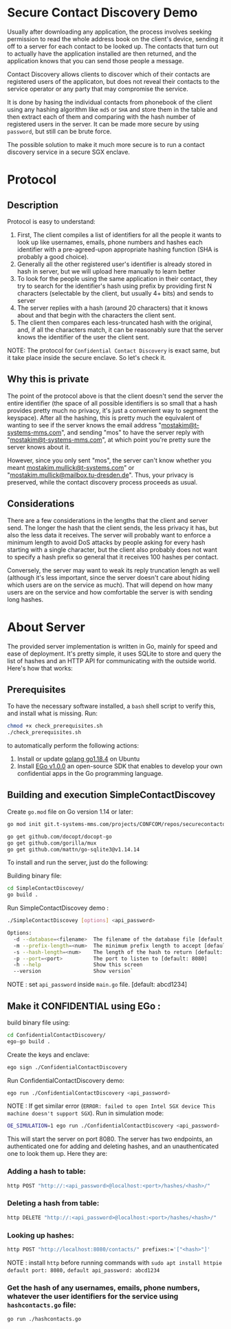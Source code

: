 # Secure Contact Discovery Demo

Usually after downloading any application, the process involves seeking permission to read the whole address book on the client's device, sending it off to a server for each contact to be looked up. The contacts that turn out to actually have the application installed are then returned, and the application knows that you can send those people a message.

Contact Discovery allows clients to discover which of their contacts are registered users of the applicaton, but does not reveal their contacts to the service operator or any party that may compromise the service.

It is done by hasing the individual contacts from phonebook of the client using any hashing algorithm like `md5` or `SHA` and store them in the table and then extract each of them and comparing with the hash number of registered users in the server. It can be made more secure by using `password`, but still can be brute force.

The possible solution to make it much more secure is to run a contact discovery service in a secure SGX enclave.

# Protocol

## Description
Protocol is easy to understand:

1. First, The client compiles a list of identifiers for all the people it wants to look up like usernames, emails, phone numbers and hashes each identifier with a pre-agreed-upon appropriate hashing function (SHA is probably a good choice).
2. Generally all the other registered user's identifier is already stored in hash in server, but we will upload here manually to learn better
3. To look for the people using the same application in their contact, they try to search for the identifier's hash using prefix by providing first N characters (selectable by the client, but usually 4+ bits) and sends to server
4. The server replies with a hash (around 20 characters) that it knows about and that begin with the characters the client sent.
5. The client then compares each less-truncated hash with the original, and, if all the characters match, it can be reasonably sure that the server knows the identifier of the user the client sent.

NOTE: The protocol for `Confidential Contact Discovery` is exact same, but it take place inside the secure enclave. So let's check it.

## Why this is private
The point of the protocol above is that the client doesn't send the server the entire identifier (the space of all possible identifiers is so small that a hash provides pretty much no privacy, it's just a convenient way to segment the keyspace). After all the hashing, this is pretty much the equivalent of wanting to see if the server knows the email address "mostakim@t-systems-mms.com", and sending "mos" to have the server reply with "mostakim@t-systems-mms.com", at which point you're pretty sure the server knows about it.

However, since you only sent "mos", the server can't know whether you meant mostakim.mullick@t-systems.com" or "mostakim.mullick@mailbox.tu-dresden.de". Thus, your privacy is preserved, while the contact discovery process proceeds as usual.

## Considerations
There are a few considerations in the lengths that the client and server send. The longer the hash that the client sends, the less privacy it has, but also the less data it receives. The server will probably want to enforce a minimum length to avoid DoS attacks by people asking for every hash starting with a single character, but the client also probably does not want to specify a hash prefix so general that it receives 100 hashes per contact.

Conversely, the server may want to weak its reply truncation length as well (although it's less important, since the server doesn't care about hiding which users are on the service as much). That will depend on how many users are on the service and how comfortable the server is with sending long hashes.

# About Server
The provided server implementation is written in Go, mainly for speed and ease of deployment. It's pretty simple, it uses SQLite to store and query the list of hashes and an HTTP API for communicating with the outside world. Here's how that works:

## Prerequisites

To have the necessary software installed, a `bash` shell script to verify this, and install what is missing. Run:

```bash
chmod +x check_prerequisites.sh
./check_prerequisites.sh
```
to automatically perform the following actions:

1. Install or update [golang go1.18.4](https://linuxhint.com/install-go-ubuntu-2/) on Ubuntu
2. Install [EGo v1.0.0](https://github.com/edgelesssys/ego#install-the-deb-package) an open-source SDK that enables to develop your own confidential apps in the Go programming language.


## Building and execution SimpleContactDiscovey
Create `go.mod` file on Go version 1.14 or later:
```bash
go mod init git.t-systems-mms.com/projects/CONFCOM/repos/securecontactdiscovery

go get github.com/docopt/docopt-go
go get github.com/gorilla/mux
go get github.com/mattn/go-sqlite3@v1.14.14 

```
To install and run the server, just do the following:

Building binary file:
```bash
cd SimpleContactDiscovey/
go build .
```
Run SimpleContactDiscovey demo :
```bash
./SimpleContactDiscovey [options] <api_password>

Options:
  -d --database=<filename>  The filename of the database file [default: contacts.sqlite3]
  -m --prefix-length=<num>  The minimum prefix length to accept [default: 4]
  -s --hash-length=<num>    The length of the hash to return [default: 20]
  -p --port=<port>          The port to listen to [default: 8080]
  -h --help                 Show this screen
  --version                 Show version`

```
NOTE : set `api_password` inside `main.go` file. [default: abcd1234]

## Make it CONFIDENTIAL using EGo :
build binary file using: 
```bash
cd ConfidentialContactDiscovery/
ego-go build .
```
Create the keys and enclave: 
```bash
ego sign ./ConfidentialContactDiscovery
```
Run ConfidentialContactDiscovery demo: 
```bash
ego run ./ConfidentialContactDiscovery <api_password>
```

NOTE : If get similar error (`ERROR: failed to open Intel SGX device
This machine doesn't support SGX`). Run in simulation mode:
```bash
OE_SIMULATION=1 ego run ./ConfidentialContactDiscovery <api_password>
```

This will start the server on port 8080. The server has two endpoints, an authenticated one for adding and deleting hashes, and an unauthenticated one to look them up. Here they are: 

### Adding a hash to table: 
```bash
http POST "http://:<api_password>@localhost:<port>/hashes/<hash>/"
```

### Deleting a hash from table:
```bash
http DELETE "http://:<api_password>@localhost:<port>/hashes/<hash>/"
```

### Looking up hashes: 
```bash
http POST "http://localhost:8080/contacts/" prefixes:='["<hash>"]'
```
NOTE : install `http` before running commands with  `sudo apt install httpie`
`default port: 8080,`
`default api_password: abcd1234`

### Get the hash of any usernames, emails, phone numbers, whatever the user identifiers for the service using `hashcontacts.go` file:
```bash
go run ./hashcontacts.go
```

